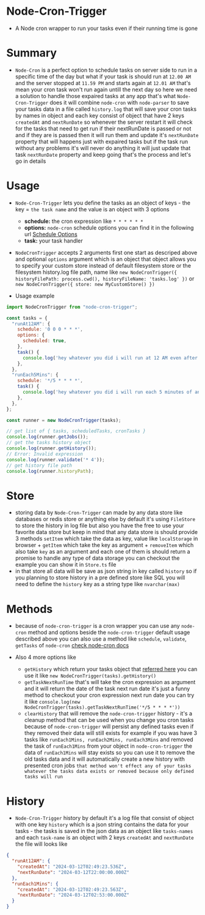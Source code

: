 # Node-Cron-Trigger
- A Node cron wrapper to run your tasks even if their running time is gone

# Summary
- `Node-Cron` is a perfect option to schedule tasks on server side to run in a specific time of the day but what if your task is should run at `12.00 AM` and the server stopped at `11.59 PM` and starts again at `12.01 AM` that's mean your cron task won't run again untill the next day so here we need a solution to handle those expaired tasks at any app that's what `Node-Cron-Trigger` does it will combine `node-cron` with `node-parser` to save your tasks data in a file called `history.log` that will save your cron tasks by names in object and each key consist of object that have 2 keys `createdAt` and `nextRunDate` so whenever the server restart it will check for the tasks that need to get run if their nextRunDate is passed or not and if they are is passed then it will run them and update it's `nextRunDate` property that will happens just with expaired tasks but if the task run without any problems it's will never do anything it will just update that task `nextRunDate` property and keep going that's the process and let's go in details

# Usage

- `Node-Cron-Trigger` lets you define the tasks as an object of keys - the key = `the task name` and the value is an object with 3 options
  * __schedule:__ the cron expression like `* * * * * *`
  * __options:__ `node-cron` schedule options you can find it in the following url [Schedule Options](https://github.com/node-cron/node-cron?tab=readme-ov-file#options)
  * __task:__ your task handler
- `NodeCronTrigger` accepts 2 arguments first one start as descriped above and optional `options` argument which is an object that object allows you to specify your custom store instead of default filesystem store or the filesystem history.log file path, name like `new NodeCronTrigger({ historyFilePath: process.cwd(), historyFileName: 'tasks.log' })` or `new NodeCronTrigger({ store: new MyCustomStore() })`

- Usage example
``` javascript
import NodeCronTrigger from "node-cron-trigger";

const tasks = {
  "runAt12AM": {
    schedule: '0 0 0 * * *',
    options: {
      scheduled: true,
    },
    task() {
      console.log('hey whatever you did i will run at 12 AM even after restarting the server');
    },
  },
  "runEach5Mins": {
    schedule: '*/5 * * * *',
    task() {
      console.log('hey whatever you did i will run each 5 minutes of any hour even after restarting the server');
    },
  },
};

const runner = new NodeCronTrigger(tasks);

// get list of { tasks, scheduledTasks, cronTasks }
console.log(runner.getJobs());
// get the tasks history object
console.log(runner.getHistory());
// Error: Invalid expression
console.log(runner.validate('* 4'));
// get history file path
console.log(runner.historyPath);
```



# Store 
- storing data by `Node-Cron-Trigger` can made by any data store like databases or redis store or anything else by default it's using `FileStore` to store the history in log file but also you have the free to use your favorite data store but keep in mind that any data store is should provide 3 methods `setItem` which take the data as key, value like `localStorage` in browser + `getItem` which take the key as argument + `removeItem` which also take `key` as an argument and each one of them is should return a promise to handle any type of data storage you can checkout the example you can show it in `Store.ts` file 
- in that store all data will be save as json string in key called `history` so if you planning to store history in a pre defined store like SQL you will need to define the `history` key as a string type like `nvarchar(max)`


# Methods

- because of `node-cron-trigger` is a cron wrapper you can use any `node-cron` method and options beside the `node-cron-trigger` default usage described above you can also use a method like `schedule`, `validate`, `getTasks` of `node-cron` [check node-cron docs](https://github.com/node-cron/node-cron)

- Also 4 more options like
  * `getHistory` which return your tasks object that [referred here](#history) you can use it like `new NodeCronTrigger(tasks).getHistory()`
  * `getTaskNextRunTime` that's will take the cron expression as argument and it will return the date of the task next run date it's just a funny method to checkout your cron expression next run date you can try it like `console.log(new NodeCronTrigger(tasks).getTaskNextRunTime('*/5 * * * *'))`
  * `clearHistory` that will remove the `node-cron-trigger` history - it's a cleanup method that can be used when you change you cron tasks because of `node-cron-trigger` will persist any defined tasks even if they removed their data will still exists for example if you was have 3 tasks like `runEach1Mins, runEach2Mins, runEach3Mins` and removed the task of `runEach1Mins` from your object in `node-cron-trigger` the data of `runEach1Mins` will stay exists so you can use it to remove the old tasks data and it will automatically create a new history with presented cron jobs `that method won't effect any of your tasks whatever the tasks data exists or removed because only defined tasks will run`

# History 

- `Node-Cron-Trigger` history by default it's a log file that consist of object with one key `history` which is a json string contains the data for your tasks - the tasks is saved in the json data as an object like `tasks-names` and each `task-name` is an object with 2 keys `createdAt` and `nextRunDate` the file will looks like 


``` json
{
  "runAt12AM": {
    "createdAt": "2024-03-12T02:49:23.536Z",
    "nextRunDate": "2024-03-12T22:00:00.000Z"
  },
  "runEach1Mins": {
    "createdAt": "2024-03-12T02:49:23.563Z",
    "nextRunDate": "2024-03-12T02:53:00.000Z"
  }
}
```